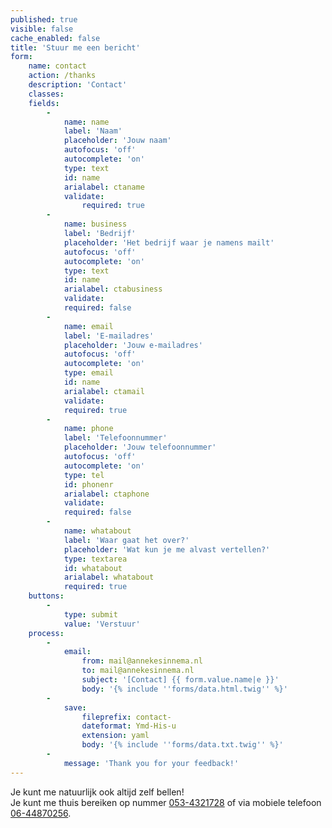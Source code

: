 ```yaml
---
published: true
visible: false
cache_enabled: false
title: 'Stuur me een bericht'
form:
    name: contact
    action: /thanks
    description: 'Contact'
    classes: 
    fields:
        -
            name: name
            label: 'Naam'
            placeholder: 'Jouw naam'
            autofocus: 'off'
            autocomplete: 'on'
            type: text
            id: name
            arialabel: ctaname
            validate:
                required: true
        -
            name: business
            label: 'Bedrijf'
            placeholder: 'Het bedrijf waar je namens mailt'
            autofocus: 'off'
            autocomplete: 'on'
            type: text
            id: name
            arialabel: ctabusiness
            validate:
            required: false
        -
            name: email
            label: 'E-mailadres'
            placeholder: 'Jouw e-mailadres'
            autofocus: 'off'
            autocomplete: 'on'
            type: email
            id: name
            arialabel: ctamail
            validate:
            required: true
        -
            name: phone
            label: 'Telefoonnummer'
            placeholder: 'Jouw telefoonnummer'
            autofocus: 'off'
            autocomplete: 'on'
            type: tel
            id: phonenr
            arialabel: ctaphone
            validate:
            required: false
        -
            name: whatabout
            label: 'Waar gaat het over?'
            placeholder: 'Wat kun je me alvast vertellen?'
            type: textarea
            id: whatabout
            arialabel: whatabout
            required: true
    buttons:
        -
            type: submit
            value: 'Verstuur'
    process:
        -
            email:
                from: mail@annekesinnema.nl
                to: mail@annekesinnema.nl
                subject: '[Contact] {{ form.value.name|e }}'
                body: '{% include ''forms/data.html.twig'' %}'
        -
            save:
                fileprefix: contact-
                dateformat: Ymd-His-u
                extension: yaml
                body: '{% include ''forms/data.txt.twig'' %}'
        -
            message: 'Thank you for your feedback!'
---
```

<p class="note">Je kunt me natuurlijk ook altijd zelf bellen!<br/>
Je kunt me <span class="implicit">thuis</span> bereiken op nummer <a href="tel:0534321728" class="tel" itemprop="telephone">053-4321728</a> of <span class="implicit">via mobiele telefoon</span> <a href="tel:0644870256" class="tel" itemprop="telephone">06-44870256</a>.</p>